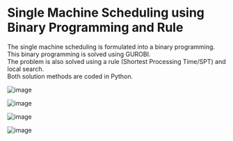 # Single Machine Scheduling using Binary Programming and Rule

The single machine scheduling is formulated into a binary programming.  
This binary programming is solved using GUROBI.  
The problem is also solved using a rule (Shortest Processing Time/SPT) and local search.  
Both solution methods are coded in Python.  

![image](https://user-images.githubusercontent.com/42261330/206994555-0195e38f-0ca7-4aba-bb90-4f5e8ecf1518.png)

![image](https://user-images.githubusercontent.com/42261330/206990890-aa01bc61-2cca-4f1d-9ca6-c6167fffc87c.png)

![image](https://user-images.githubusercontent.com/42261330/206990913-a3a6ed8a-d4d9-415d-ac82-00d6769c9d09.png)

![image](https://user-images.githubusercontent.com/42261330/206990932-e5054280-9d88-4507-a173-0c61ba220e79.png)
